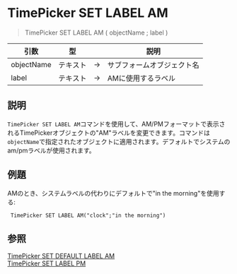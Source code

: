 # TimePicker SET LABEL AM

> TimePicker SET LABEL AM ( objectName ; label )

| 引数 | 型 || 説明 |
| --- | --- | --- | --- |
| objectName | テキスト | → | サブフォームオブジェクト名 |
| label | テキスト | → | AMに使用するラベル |

## 説明

`TimePicker SET LABEL AM`コマンドを使用して、AM/PMフォーマットで表示されるTimePickerオブジェクトの"AM"ラベルを変更できます。コマンドは`objectName`で指定されたオブジェクトに適用されます。デフォルトでシステムのam/pmラベルが使用されます。

## 例題

AMのとき、システムラベルの代わりにデフォルトで"in the morning"を使用する:

```4d
 TimePicker SET LABEL AM("clock";"in the morning")
```

## 参照

[TimePicker SET DEFAULT LABEL AM](TimePicker%20SET%20DEFAULT%20LABEL%20AM.ja.md)  
[TimePicker SET LABEL PM](TimePicker%20SET%20LABEL%20PM.ja.md)
